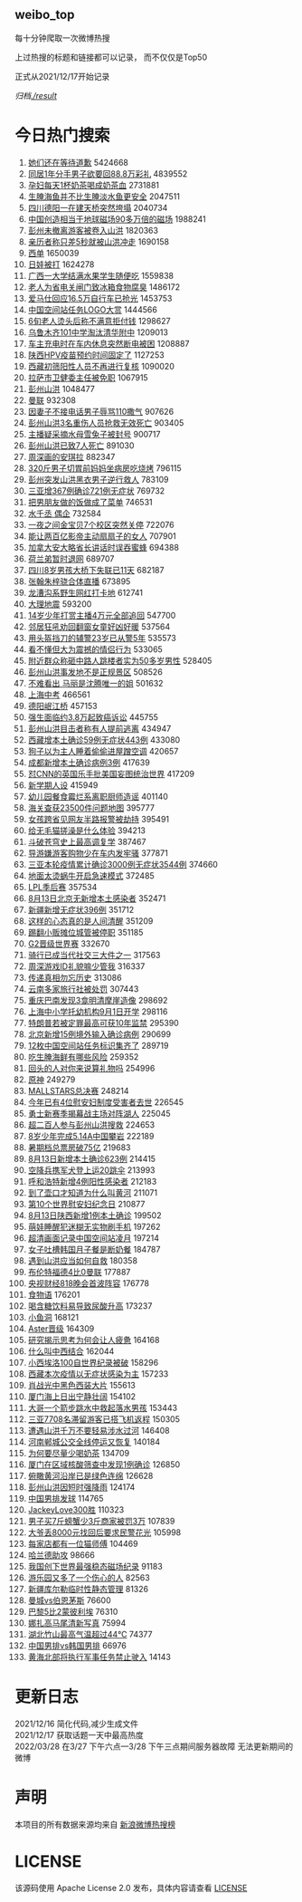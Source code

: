 weibo_top  
---
每十分钟爬取一次微博热搜  

上过热搜的标题和链接都可以记录， 而不仅仅是Top50

正式从2021/12/17开始记录  

*归档[./result](./result/)*

# 今日热门搜索  
1. [她们还在等待道歉](https://s.weibo.com//weibo?q=%23%E5%A5%B9%E4%BB%AC%E8%BF%98%E5%9C%A8%E7%AD%89%E5%BE%85%E9%81%93%E6%AD%89%23&Refer=top) 5424668
2. [同居1年分手男子欲要回88.8万彩礼](https://s.weibo.com//weibo?q=%23%E5%90%8C%E5%B1%851%E5%B9%B4%E5%88%86%E6%89%8B%E7%94%B7%E5%AD%90%E6%AC%B2%E8%A6%81%E5%9B%9E88.8%E4%B8%87%E5%BD%A9%E7%A4%BC%23&Refer=top) 4839552
3. [孕妇每天1杯奶茶喝成奶茶血](https://s.weibo.com//weibo?q=%23%E5%AD%95%E5%A6%87%E6%AF%8F%E5%A4%A91%E6%9D%AF%E5%A5%B6%E8%8C%B6%E5%96%9D%E6%88%90%E5%A5%B6%E8%8C%B6%E8%A1%80%23&Refer=top) 2731881
4. [生腌海鱼并不比生腌淡水鱼更安全](https://s.weibo.com//weibo?q=%23%E7%94%9F%E8%85%8C%E6%B5%B7%E9%B1%BC%E5%B9%B6%E4%B8%8D%E6%AF%94%E7%94%9F%E8%85%8C%E6%B7%A1%E6%B0%B4%E9%B1%BC%E6%9B%B4%E5%AE%89%E5%85%A8%23&Refer=top) 2047511
5. [四川德阳一在建天桥突然垮塌](https://s.weibo.com//weibo?q=%23%E5%9B%9B%E5%B7%9D%E5%BE%B7%E9%98%B3%E4%B8%80%E5%9C%A8%E5%BB%BA%E5%A4%A9%E6%A1%A5%E7%AA%81%E7%84%B6%E5%9E%AE%E5%A1%8C%23&Refer=top) 2040734
6. [中国创造相当于地球磁场90多万倍的磁场](https://s.weibo.com//weibo?q=%23%E4%B8%AD%E5%9B%BD%E5%88%9B%E9%80%A0%E7%9B%B8%E5%BD%93%E4%BA%8E%E5%9C%B0%E7%90%83%E7%A3%81%E5%9C%BA90%E5%A4%9A%E4%B8%87%E5%80%8D%E7%9A%84%E7%A3%81%E5%9C%BA%23&Refer=top) 1988241
7. [彭州未撤离游客被卷入山洪](https://s.weibo.com//weibo?q=%23%E5%BD%AD%E5%B7%9E%E6%9C%AA%E6%92%A4%E7%A6%BB%E6%B8%B8%E5%AE%A2%E8%A2%AB%E5%8D%B7%E5%85%A5%E5%B1%B1%E6%B4%AA%23&Refer=top) 1820363
8. [亲历者称只差5秒就被山洪冲走](https://s.weibo.com//weibo?q=%23%E4%BA%B2%E5%8E%86%E8%80%85%E7%A7%B0%E5%8F%AA%E5%B7%AE5%E7%A7%92%E5%B0%B1%E8%A2%AB%E5%B1%B1%E6%B4%AA%E5%86%B2%E8%B5%B0%23&Refer=top) 1690158
9. [西单](https://s.weibo.com//weibo?q=%E8%A5%BF%E5%8D%95&Refer=top) 1650039
10. [日娃被打](https://s.weibo.com//weibo?q=%E6%97%A5%E5%A8%83%E8%A2%AB%E6%89%93&Refer=top) 1624278
11. [广西一大学结满水果学生随便吃](https://s.weibo.com//weibo?q=%23%E5%B9%BF%E8%A5%BF%E4%B8%80%E5%A4%A7%E5%AD%A6%E7%BB%93%E6%BB%A1%E6%B0%B4%E6%9E%9C%E5%AD%A6%E7%94%9F%E9%9A%8F%E4%BE%BF%E5%90%83%23&Refer=top) 1559838
12. [老人为省电关闸门致冰箱食物腐臭](https://s.weibo.com//weibo?q=%23%E8%80%81%E4%BA%BA%E4%B8%BA%E7%9C%81%E7%94%B5%E5%85%B3%E9%97%B8%E9%97%A8%E8%87%B4%E5%86%B0%E7%AE%B1%E9%A3%9F%E7%89%A9%E8%85%90%E8%87%AD%23&Refer=top) 1486172
13. [爱马仕回应16.5万自行车已抢光](https://s.weibo.com//weibo?q=%23%E7%88%B1%E9%A9%AC%E4%BB%95%E5%9B%9E%E5%BA%9416.5%E4%B8%87%E8%87%AA%E8%A1%8C%E8%BD%A6%E5%B7%B2%E6%8A%A2%E5%85%89%23&Refer=top) 1453753
14. [中国空间站任务LOGO大赏](https://s.weibo.com//weibo?q=%23%E4%B8%AD%E5%9B%BD%E7%A9%BA%E9%97%B4%E7%AB%99%E4%BB%BB%E5%8A%A1LOGO%E5%A4%A7%E8%B5%8F%23&Refer=top) 1444566
15. [6旬老人烫头后称不满意拒付钱](https://s.weibo.com//weibo?q=%236%E6%97%AC%E8%80%81%E4%BA%BA%E7%83%AB%E5%A4%B4%E5%90%8E%E7%A7%B0%E4%B8%8D%E6%BB%A1%E6%84%8F%E6%8B%92%E4%BB%98%E9%92%B1%23&Refer=top) 1298627
16. [乌鲁木齐101中学淘汰清华附中](https://s.weibo.com//weibo?q=%23%E4%B9%8C%E9%B2%81%E6%9C%A8%E9%BD%90101%E4%B8%AD%E5%AD%A6%E6%B7%98%E6%B1%B0%E6%B8%85%E5%8D%8E%E9%99%84%E4%B8%AD%23&Refer=top) 1209013
17. [车主充电时在车内休息突然断电被困](https://s.weibo.com//weibo?q=%23%E8%BD%A6%E4%B8%BB%E5%85%85%E7%94%B5%E6%97%B6%E5%9C%A8%E8%BD%A6%E5%86%85%E4%BC%91%E6%81%AF%E7%AA%81%E7%84%B6%E6%96%AD%E7%94%B5%E8%A2%AB%E5%9B%B0%23&Refer=top) 1208887
18. [陕西HPV疫苗预约时间固定了](https://s.weibo.com//weibo?q=%23%E9%99%95%E8%A5%BFHPV%E7%96%AB%E8%8B%97%E9%A2%84%E7%BA%A6%E6%97%B6%E9%97%B4%E5%9B%BA%E5%AE%9A%E4%BA%86%23&Refer=top) 1127253
19. [西藏初筛阳性人员不再进行复核](https://s.weibo.com//weibo?q=%23%E8%A5%BF%E8%97%8F%E5%88%9D%E7%AD%9B%E9%98%B3%E6%80%A7%E4%BA%BA%E5%91%98%E4%B8%8D%E5%86%8D%E8%BF%9B%E8%A1%8C%E5%A4%8D%E6%A0%B8%23&Refer=top) 1090020
20. [拉萨市卫健委主任被免职](https://s.weibo.com//weibo?q=%23%E6%8B%89%E8%90%A8%E5%B8%82%E5%8D%AB%E5%81%A5%E5%A7%94%E4%B8%BB%E4%BB%BB%E8%A2%AB%E5%85%8D%E8%81%8C%23&Refer=top) 1067915
21. [彭州山洪](https://s.weibo.com//weibo?q=%23%E5%BD%AD%E5%B7%9E%E5%B1%B1%E6%B4%AA%23&Refer=top) 1048477
22. [曼联](https://s.weibo.com//weibo?q=%E6%9B%BC%E8%81%94&Refer=top) 932308
23. [因妻子不接电话男子辱骂110撒气](https://s.weibo.com//weibo?q=%23%E5%9B%A0%E5%A6%BB%E5%AD%90%E4%B8%8D%E6%8E%A5%E7%94%B5%E8%AF%9D%E7%94%B7%E5%AD%90%E8%BE%B1%E9%AA%82110%E6%92%92%E6%B0%94%23&Refer=top) 907626
24. [彭州山洪3名重伤人员抢救无效死亡](https://s.weibo.com//weibo?q=%23%E5%BD%AD%E5%B7%9E%E5%B1%B1%E6%B4%AA3%E5%90%8D%E9%87%8D%E4%BC%A4%E4%BA%BA%E5%91%98%E6%8A%A2%E6%95%91%E6%97%A0%E6%95%88%E6%AD%BB%E4%BA%A1%23&Refer=top) 903405
25. [主播疑采摘水母雪兔子被封号](https://s.weibo.com//weibo?q=%23%E4%B8%BB%E6%92%AD%E7%96%91%E9%87%87%E6%91%98%E6%B0%B4%E6%AF%8D%E9%9B%AA%E5%85%94%E5%AD%90%E8%A2%AB%E5%B0%81%E5%8F%B7%23&Refer=top) 900717
26. [彭州山洪已致7人死亡](https://s.weibo.com//weibo?q=%23%E5%BD%AD%E5%B7%9E%E5%B1%B1%E6%B4%AA%E5%B7%B2%E8%87%B47%E4%BA%BA%E6%AD%BB%E4%BA%A1%23&Refer=top) 891030
27. [周深画的安琪拉](https://s.weibo.com//weibo?q=%23%E5%91%A8%E6%B7%B1%E7%94%BB%E7%9A%84%E5%AE%89%E7%90%AA%E6%8B%89%23&Refer=top) 882347
28. [320斤男子切胃前妈妈坐病房吃烧烤](https://s.weibo.com//weibo?q=%23320%E6%96%A4%E7%94%B7%E5%AD%90%E5%88%87%E8%83%83%E5%89%8D%E5%A6%88%E5%A6%88%E5%9D%90%E7%97%85%E6%88%BF%E5%90%83%E7%83%A7%E7%83%A4%23&Refer=top) 796115
29. [彭州突发山洪黑衣男子逆行救人](https://s.weibo.com//weibo?q=%23%E5%BD%AD%E5%B7%9E%E7%AA%81%E5%8F%91%E5%B1%B1%E6%B4%AA%E9%BB%91%E8%A1%A3%E7%94%B7%E5%AD%90%E9%80%86%E8%A1%8C%E6%95%91%E4%BA%BA%23&Refer=top) 783109
30. [三亚增367例确诊721例无症状](https://s.weibo.com//weibo?q=%23%E4%B8%89%E4%BA%9A%E5%A2%9E367%E4%BE%8B%E7%A1%AE%E8%AF%8A721%E4%BE%8B%E6%97%A0%E7%97%87%E7%8A%B6%23&Refer=top) 769732
31. [把男朋友做的饭做成了菜单](https://s.weibo.com//weibo?q=%23%E6%8A%8A%E7%94%B7%E6%9C%8B%E5%8F%8B%E5%81%9A%E7%9A%84%E9%A5%AD%E5%81%9A%E6%88%90%E4%BA%86%E8%8F%9C%E5%8D%95%23&Refer=top) 746531
32. [水千丞 偶企](https://s.weibo.com//weibo?q=%E6%B0%B4%E5%8D%83%E4%B8%9E%20%E5%81%B6%E4%BC%81&Refer=top) 732584
33. [一夜之间金宝贝7个校区突然关停](https://s.weibo.com//weibo?q=%23%E4%B8%80%E5%A4%9C%E4%B9%8B%E9%97%B4%E9%87%91%E5%AE%9D%E8%B4%9D7%E4%B8%AA%E6%A0%A1%E5%8C%BA%E7%AA%81%E7%84%B6%E5%85%B3%E5%81%9C%23&Refer=top) 722076
34. [能让两百亿影帝主动扇扇子的女人](https://s.weibo.com//weibo?q=%23%E8%83%BD%E8%AE%A9%E4%B8%A4%E7%99%BE%E4%BA%BF%E5%BD%B1%E5%B8%9D%E4%B8%BB%E5%8A%A8%E6%89%87%E6%89%87%E5%AD%90%E7%9A%84%E5%A5%B3%E4%BA%BA%23&Refer=top) 707901
35. [加拿大安大略省长讲话时误吞蜜蜂](https://s.weibo.com//weibo?q=%23%E5%8A%A0%E6%8B%BF%E5%A4%A7%E5%AE%89%E5%A4%A7%E7%95%A5%E7%9C%81%E9%95%BF%E8%AE%B2%E8%AF%9D%E6%97%B6%E8%AF%AF%E5%90%9E%E8%9C%9C%E8%9C%82%23&Refer=top) 694388
36. [荷兰弟暂时退网](https://s.weibo.com//weibo?q=%23%E8%8D%B7%E5%85%B0%E5%BC%9F%E6%9A%82%E6%97%B6%E9%80%80%E7%BD%91%23&Refer=top) 689707
37. [四川8岁男孩大桥下失联已11天](https://s.weibo.com//weibo?q=%23%E5%9B%9B%E5%B7%9D8%E5%B2%81%E7%94%B7%E5%AD%A9%E5%A4%A7%E6%A1%A5%E4%B8%8B%E5%A4%B1%E8%81%94%E5%B7%B211%E5%A4%A9%23&Refer=top) 682187
38. [张翰朱梓骁合体直播](https://s.weibo.com//weibo?q=%23%E5%BC%A0%E7%BF%B0%E6%9C%B1%E6%A2%93%E9%AA%81%E5%90%88%E4%BD%93%E7%9B%B4%E6%92%AD%23&Refer=top) 673895
39. [龙漕沟系野生网红打卡地](https://s.weibo.com//weibo?q=%23%E9%BE%99%E6%BC%95%E6%B2%9F%E7%B3%BB%E9%87%8E%E7%94%9F%E7%BD%91%E7%BA%A2%E6%89%93%E5%8D%A1%E5%9C%B0%23&Refer=top) 612741
40. [大理地震](https://s.weibo.com//weibo?q=%23%E5%A4%A7%E7%90%86%E5%9C%B0%E9%9C%87%23&Refer=top) 593200
41. [14岁少年打赏主播4万元全部追回](https://s.weibo.com//weibo?q=%2314%E5%B2%81%E5%B0%91%E5%B9%B4%E6%89%93%E8%B5%8F%E4%B8%BB%E6%92%AD4%E4%B8%87%E5%85%83%E5%85%A8%E9%83%A8%E8%BF%BD%E5%9B%9E%23&Refer=top) 547700
42. [邻居狂吼劝回翻窗女童好凶好暖](https://s.weibo.com//weibo?q=%23%E9%82%BB%E5%B1%85%E7%8B%82%E5%90%BC%E5%8A%9D%E5%9B%9E%E7%BF%BB%E7%AA%97%E5%A5%B3%E7%AB%A5%E5%A5%BD%E5%87%B6%E5%A5%BD%E6%9A%96%23&Refer=top) 537564
43. [用头盔挡刀的辅警23岁已从警5年](https://s.weibo.com//weibo?q=%23%E7%94%A8%E5%A4%B4%E7%9B%94%E6%8C%A1%E5%88%80%E7%9A%84%E8%BE%85%E8%AD%A623%E5%B2%81%E5%B7%B2%E4%BB%8E%E8%AD%A65%E5%B9%B4%23&Refer=top) 535573
44. [看不懂但大为震撼的情侣行为](https://s.weibo.com//weibo?q=%E7%9C%8B%E4%B8%8D%E6%87%82%E4%BD%86%E5%A4%A7%E4%B8%BA%E9%9C%87%E6%92%BC%E7%9A%84%E6%83%85%E4%BE%A3%E8%A1%8C%E4%B8%BA&Refer=top) 533065
45. [附近群众称砸中路人跳楼者实为50多岁男性](https://s.weibo.com//weibo?q=%23%E9%99%84%E8%BF%91%E7%BE%A4%E4%BC%97%E7%A7%B0%E7%A0%B8%E4%B8%AD%E8%B7%AF%E4%BA%BA%E8%B7%B3%E6%A5%BC%E8%80%85%E5%AE%9E%E4%B8%BA50%E5%A4%9A%E5%B2%81%E7%94%B7%E6%80%A7%23&Refer=top) 528405
46. [彭州山洪事发地不是正规景区](https://s.weibo.com//weibo?q=%23%E5%BD%AD%E5%B7%9E%E5%B1%B1%E6%B4%AA%E4%BA%8B%E5%8F%91%E5%9C%B0%E4%B8%8D%E6%98%AF%E6%AD%A3%E8%A7%84%E6%99%AF%E5%8C%BA%23&Refer=top) 508526
47. [不难看出 马丽是沈腾唯一的姐](https://s.weibo.com//weibo?q=%E4%B8%8D%E9%9A%BE%E7%9C%8B%E5%87%BA%20%E9%A9%AC%E4%B8%BD%E6%98%AF%E6%B2%88%E8%85%BE%E5%94%AF%E4%B8%80%E7%9A%84%E5%A7%90&Refer=top) 501632
48. [上海中考](https://s.weibo.com//weibo?q=%E4%B8%8A%E6%B5%B7%E4%B8%AD%E8%80%83&Refer=top) 466561
49. [德阳岷江桥](https://s.weibo.com//weibo?q=%23%E5%BE%B7%E9%98%B3%E5%B2%B7%E6%B1%9F%E6%A1%A5%23&Refer=top) 457153
50. [强生面临约3.8万起致癌诉讼](https://s.weibo.com//weibo?q=%23%E5%BC%BA%E7%94%9F%E9%9D%A2%E4%B8%B4%E7%BA%A63.8%E4%B8%87%E8%B5%B7%E8%87%B4%E7%99%8C%E8%AF%89%E8%AE%BC%23&Refer=top) 445755
51. [彭州山洪目击者称有人提前逃离](https://s.weibo.com//weibo?q=%23%E5%BD%AD%E5%B7%9E%E5%B1%B1%E6%B4%AA%E7%9B%AE%E5%87%BB%E8%80%85%E7%A7%B0%E6%9C%89%E4%BA%BA%E6%8F%90%E5%89%8D%E9%80%83%E7%A6%BB%23&Refer=top) 434947
52. [西藏增本土确诊59例无症状443例](https://s.weibo.com//weibo?q=%23%E8%A5%BF%E8%97%8F%E5%A2%9E%E6%9C%AC%E5%9C%9F%E7%A1%AE%E8%AF%8A59%E4%BE%8B%E6%97%A0%E7%97%87%E7%8A%B6443%E4%BE%8B%23&Refer=top) 433080
53. [狗子以为主人睡着偷偷进屋蹭空调](https://s.weibo.com//weibo?q=%23%E7%8B%97%E5%AD%90%E4%BB%A5%E4%B8%BA%E4%B8%BB%E4%BA%BA%E7%9D%A1%E7%9D%80%E5%81%B7%E5%81%B7%E8%BF%9B%E5%B1%8B%E8%B9%AD%E7%A9%BA%E8%B0%83%23&Refer=top) 420657
54. [成都新增本土确诊病例3例](https://s.weibo.com//weibo?q=%E6%88%90%E9%83%BD%E6%96%B0%E5%A2%9E%E6%9C%AC%E5%9C%9F%E7%A1%AE%E8%AF%8A%E7%97%85%E4%BE%8B3%E4%BE%8B&Refer=top) 417639
55. [怼CNN的英国乐手批美国妄图统治世界](https://s.weibo.com//weibo?q=%23%E6%80%BCCNN%E7%9A%84%E8%8B%B1%E5%9B%BD%E4%B9%90%E6%89%8B%E6%89%B9%E7%BE%8E%E5%9B%BD%E5%A6%84%E5%9B%BE%E7%BB%9F%E6%B2%BB%E4%B8%96%E7%95%8C%23&Refer=top) 417209
56. [新学期人设](https://s.weibo.com//weibo?q=%23%E6%96%B0%E5%AD%A6%E6%9C%9F%E4%BA%BA%E8%AE%BE%23&Refer=top) 415949
57. [幼儿园餐食霉烂系离职厨师造谣](https://s.weibo.com//weibo?q=%23%E5%B9%BC%E5%84%BF%E5%9B%AD%E9%A4%90%E9%A3%9F%E9%9C%89%E7%83%82%E7%B3%BB%E7%A6%BB%E8%81%8C%E5%8E%A8%E5%B8%88%E9%80%A0%E8%B0%A3%23&Refer=top) 401140
58. [海关查获23500件问题地图](https://s.weibo.com//weibo?q=%23%E6%B5%B7%E5%85%B3%E6%9F%A5%E8%8E%B723500%E4%BB%B6%E9%97%AE%E9%A2%98%E5%9C%B0%E5%9B%BE%23&Refer=top) 395777
59. [女孩跨省见网友半路报警被劫持](https://s.weibo.com//weibo?q=%23%E5%A5%B3%E5%AD%A9%E8%B7%A8%E7%9C%81%E8%A7%81%E7%BD%91%E5%8F%8B%E5%8D%8A%E8%B7%AF%E6%8A%A5%E8%AD%A6%E8%A2%AB%E5%8A%AB%E6%8C%81%23&Refer=top) 395491
60. [给无毛猫搓澡是什么体验](https://s.weibo.com//weibo?q=%E7%BB%99%E6%97%A0%E6%AF%9B%E7%8C%AB%E6%90%93%E6%BE%A1%E6%98%AF%E4%BB%80%E4%B9%88%E4%BD%93%E9%AA%8C&Refer=top) 394213
61. [斗破苍穹史上最高调复学](https://s.weibo.com//weibo?q=%23%E6%96%97%E7%A0%B4%E8%8B%8D%E7%A9%B9%E5%8F%B2%E4%B8%8A%E6%9C%80%E9%AB%98%E8%B0%83%E5%A4%8D%E5%AD%A6%23&Refer=top) 387467
62. [导游嫌游客购物少在车内发牢骚](https://s.weibo.com//weibo?q=%23%E5%AF%BC%E6%B8%B8%E5%AB%8C%E6%B8%B8%E5%AE%A2%E8%B4%AD%E7%89%A9%E5%B0%91%E5%9C%A8%E8%BD%A6%E5%86%85%E5%8F%91%E7%89%A2%E9%AA%9A%23&Refer=top) 377871
63. [三亚本轮疫情累计确诊3000例无症状3544例](https://s.weibo.com//weibo?q=%23%E4%B8%89%E4%BA%9A%E6%9C%AC%E8%BD%AE%E7%96%AB%E6%83%85%E7%B4%AF%E8%AE%A1%E7%A1%AE%E8%AF%8A3000%E4%BE%8B%E6%97%A0%E7%97%87%E7%8A%B63544%E4%BE%8B%23&Refer=top) 374660
64. [地面太烫蜗牛开启急速模式](https://s.weibo.com//weibo?q=%23%E5%9C%B0%E9%9D%A2%E5%A4%AA%E7%83%AB%E8%9C%97%E7%89%9B%E5%BC%80%E5%90%AF%E6%80%A5%E9%80%9F%E6%A8%A1%E5%BC%8F%23&Refer=top) 372485
65. [LPL季后赛](https://s.weibo.com//weibo?q=%23LPL%E5%AD%A3%E5%90%8E%E8%B5%9B%23&Refer=top) 357534
66. [8月13日北京无新增本土感染者](https://s.weibo.com//weibo?q=%238%E6%9C%8813%E6%97%A5%E5%8C%97%E4%BA%AC%E6%97%A0%E6%96%B0%E5%A2%9E%E6%9C%AC%E5%9C%9F%E6%84%9F%E6%9F%93%E8%80%85%23&Refer=top) 352471
67. [新疆新增无症状396例](https://s.weibo.com//weibo?q=%23%E6%96%B0%E7%96%86%E6%96%B0%E5%A2%9E%E6%97%A0%E7%97%87%E7%8A%B6396%E4%BE%8B%23&Refer=top) 351712
68. [这样的心态真的是人间清醒](https://s.weibo.com//weibo?q=%23%E8%BF%99%E6%A0%B7%E7%9A%84%E5%BF%83%E6%80%81%E7%9C%9F%E7%9A%84%E6%98%AF%E4%BA%BA%E9%97%B4%E6%B8%85%E9%86%92%23&Refer=top) 351209
69. [踢翻小贩摊位城管被停职](https://s.weibo.com//weibo?q=%23%E8%B8%A2%E7%BF%BB%E5%B0%8F%E8%B4%A9%E6%91%8A%E4%BD%8D%E5%9F%8E%E7%AE%A1%E8%A2%AB%E5%81%9C%E8%81%8C%23&Refer=top) 351185
70. [G2晋级世界赛](https://s.weibo.com//weibo?q=%23G2%E6%99%8B%E7%BA%A7%E4%B8%96%E7%95%8C%E8%B5%9B%23&Refer=top) 332670
71. [骑行已成当代社交三大件之一](https://s.weibo.com//weibo?q=%23%E9%AA%91%E8%A1%8C%E5%B7%B2%E6%88%90%E5%BD%93%E4%BB%A3%E7%A4%BE%E4%BA%A4%E4%B8%89%E5%A4%A7%E4%BB%B6%E4%B9%8B%E4%B8%80%23&Refer=top) 317563
72. [周深游戏ID礼貌嘛少管我](https://s.weibo.com//weibo?q=%23%E5%91%A8%E6%B7%B1%E6%B8%B8%E6%88%8FID%E7%A4%BC%E8%B2%8C%E5%98%9B%E5%B0%91%E7%AE%A1%E6%88%91%23&Refer=top) 316337
73. [传递真相勿忘历史](https://s.weibo.com//weibo?q=%23%E4%BC%A0%E9%80%92%E7%9C%9F%E7%9B%B8%E5%8B%BF%E5%BF%98%E5%8E%86%E5%8F%B2%23&Refer=top) 313086
74. [云南多家旅行社被处罚](https://s.weibo.com//weibo?q=%23%E4%BA%91%E5%8D%97%E5%A4%9A%E5%AE%B6%E6%97%85%E8%A1%8C%E7%A4%BE%E8%A2%AB%E5%A4%84%E7%BD%9A%23&Refer=top) 307443
75. [重庆巴南发现3龛明清摩崖造像](https://s.weibo.com//weibo?q=%23%E9%87%8D%E5%BA%86%E5%B7%B4%E5%8D%97%E5%8F%91%E7%8E%B03%E9%BE%9B%E6%98%8E%E6%B8%85%E6%91%A9%E5%B4%96%E9%80%A0%E5%83%8F%23&Refer=top) 298692
76. [上海中小学托幼机构9月1日开学](https://s.weibo.com//weibo?q=%23%E4%B8%8A%E6%B5%B7%E4%B8%AD%E5%B0%8F%E5%AD%A6%E6%89%98%E5%B9%BC%E6%9C%BA%E6%9E%849%E6%9C%881%E6%97%A5%E5%BC%80%E5%AD%A6%23&Refer=top) 298116
77. [特朗普若被定罪最高可获10年监禁](https://s.weibo.com//weibo?q=%23%E7%89%B9%E6%9C%97%E6%99%AE%E8%8B%A5%E8%A2%AB%E5%AE%9A%E7%BD%AA%E6%9C%80%E9%AB%98%E5%8F%AF%E8%8E%B710%E5%B9%B4%E7%9B%91%E7%A6%81%23&Refer=top) 295390
78. [北京新增15例境外输入确诊病例](https://s.weibo.com//weibo?q=%23%E5%8C%97%E4%BA%AC%E6%96%B0%E5%A2%9E15%E4%BE%8B%E5%A2%83%E5%A4%96%E8%BE%93%E5%85%A5%E7%A1%AE%E8%AF%8A%E7%97%85%E4%BE%8B%23&Refer=top) 290699
79. [12枚中国空间站任务标识集齐了](https://s.weibo.com//weibo?q=%2312%E6%9E%9A%E4%B8%AD%E5%9B%BD%E7%A9%BA%E9%97%B4%E7%AB%99%E4%BB%BB%E5%8A%A1%E6%A0%87%E8%AF%86%E9%9B%86%E9%BD%90%E4%BA%86%23&Refer=top) 289719
80. [吃生腌海鲜有哪些风险](https://s.weibo.com//weibo?q=%23%E5%90%83%E7%94%9F%E8%85%8C%E6%B5%B7%E9%B2%9C%E6%9C%89%E5%93%AA%E4%BA%9B%E9%A3%8E%E9%99%A9%23&Refer=top) 259352
81. [回头的人对你来说算礼物吗](https://s.weibo.com//weibo?q=%23%E5%9B%9E%E5%A4%B4%E7%9A%84%E4%BA%BA%E5%AF%B9%E4%BD%A0%E6%9D%A5%E8%AF%B4%E7%AE%97%E7%A4%BC%E7%89%A9%E5%90%97%23&Refer=top) 254996
82. [原神](https://s.weibo.com//weibo?q=%23%E5%8E%9F%E7%A5%9E%23&Refer=top) 249279
83. [MALLSTARS总决赛](https://s.weibo.com//weibo?q=MALLSTARS%E6%80%BB%E5%86%B3%E8%B5%9B&Refer=top) 248214
84. [今年已有4位慰安妇制度受害者去世](https://s.weibo.com//weibo?q=%E4%BB%8A%E5%B9%B4%E5%B7%B2%E6%9C%894%E4%BD%8D%E6%85%B0%E5%AE%89%E5%A6%87%E5%88%B6%E5%BA%A6%E5%8F%97%E5%AE%B3%E8%80%85%E5%8E%BB%E4%B8%96&Refer=top) 226545
85. [勇士新赛季揭幕战主场对阵湖人](https://s.weibo.com//weibo?q=%23%E5%8B%87%E5%A3%AB%E6%96%B0%E8%B5%9B%E5%AD%A3%E6%8F%AD%E5%B9%95%E6%88%98%E4%B8%BB%E5%9C%BA%E5%AF%B9%E9%98%B5%E6%B9%96%E4%BA%BA%23&Refer=top) 225045
86. [超二百人参与彭州山洪搜救](https://s.weibo.com//weibo?q=%23%E8%B6%85%E4%BA%8C%E7%99%BE%E4%BA%BA%E5%8F%82%E4%B8%8E%E5%BD%AD%E5%B7%9E%E5%B1%B1%E6%B4%AA%E6%90%9C%E6%95%91%23&Refer=top) 224653
87. [8岁少年完成5.14A中国攀岩](https://s.weibo.com//weibo?q=%238%E5%B2%81%E5%B0%91%E5%B9%B4%E5%AE%8C%E6%88%905.14A%E4%B8%AD%E5%9B%BD%E6%94%80%E5%B2%A9%23&Refer=top) 222189
88. [暑期档总票房破75亿](https://s.weibo.com//weibo?q=%23%E6%9A%91%E6%9C%9F%E6%A1%A3%E6%80%BB%E7%A5%A8%E6%88%BF%E7%A0%B475%E4%BA%BF%23&Refer=top) 219683
89. [8月13日新增本土确诊623例](https://s.weibo.com//weibo?q=%238%E6%9C%8813%E6%97%A5%E6%96%B0%E5%A2%9E%E6%9C%AC%E5%9C%9F%E7%A1%AE%E8%AF%8A623%E4%BE%8B%23&Refer=top) 214415
90. [空降兵携军犬登上运20跳伞](https://s.weibo.com//weibo?q=%23%E7%A9%BA%E9%99%8D%E5%85%B5%E6%90%BA%E5%86%9B%E7%8A%AC%E7%99%BB%E4%B8%8A%E8%BF%9020%E8%B7%B3%E4%BC%9E%23&Refer=top) 213993
91. [呼和浩特新增4例阳性感染者](https://s.weibo.com//weibo?q=%E5%91%BC%E5%92%8C%E6%B5%A9%E7%89%B9%E6%96%B0%E5%A2%9E4%E4%BE%8B%E9%98%B3%E6%80%A7%E6%84%9F%E6%9F%93%E8%80%85&Refer=top) 212183
92. [到了壶口才知道为什么叫黄河](https://s.weibo.com//weibo?q=%23%E5%88%B0%E4%BA%86%E5%A3%B6%E5%8F%A3%E6%89%8D%E7%9F%A5%E9%81%93%E4%B8%BA%E4%BB%80%E4%B9%88%E5%8F%AB%E9%BB%84%E6%B2%B3%23&Refer=top) 211071
93. [第10个世界慰安妇纪念日](https://s.weibo.com//weibo?q=%23%E7%AC%AC10%E4%B8%AA%E4%B8%96%E7%95%8C%E6%85%B0%E5%AE%89%E5%A6%87%E7%BA%AA%E5%BF%B5%E6%97%A5%23&Refer=top) 210877
94. [8月13日陕西新增1例本土确诊](https://s.weibo.com//weibo?q=8%E6%9C%8813%E6%97%A5%E9%99%95%E8%A5%BF%E6%96%B0%E5%A2%9E1%E4%BE%8B%E6%9C%AC%E5%9C%9F%E7%A1%AE%E8%AF%8A&Refer=top) 199502
95. [萌娃睡醒犯迷糊无实物刷手机](https://s.weibo.com//weibo?q=%23%E8%90%8C%E5%A8%83%E7%9D%A1%E9%86%92%E7%8A%AF%E8%BF%B7%E7%B3%8A%E6%97%A0%E5%AE%9E%E7%89%A9%E5%88%B7%E6%89%8B%E6%9C%BA%23&Refer=top) 197262
96. [超清画面记录中国空间站凌月](https://s.weibo.com//weibo?q=%23%E8%B6%85%E6%B8%85%E7%94%BB%E9%9D%A2%E8%AE%B0%E5%BD%95%E4%B8%AD%E5%9B%BD%E7%A9%BA%E9%97%B4%E7%AB%99%E5%87%8C%E6%9C%88%23&Refer=top) 197214
97. [女子吐槽韩国月子餐是断奶餐](https://s.weibo.com//weibo?q=%23%E5%A5%B3%E5%AD%90%E5%90%90%E6%A7%BD%E9%9F%A9%E5%9B%BD%E6%9C%88%E5%AD%90%E9%A4%90%E6%98%AF%E6%96%AD%E5%A5%B6%E9%A4%90%23&Refer=top) 184787
98. [遇到山洪应当如何自救](https://s.weibo.com//weibo?q=%23%E9%81%87%E5%88%B0%E5%B1%B1%E6%B4%AA%E5%BA%94%E5%BD%93%E5%A6%82%E4%BD%95%E8%87%AA%E6%95%91%23&Refer=top) 180358
99. [布伦特福德4比0曼联](https://s.weibo.com//weibo?q=%23%E5%B8%83%E4%BC%A6%E7%89%B9%E7%A6%8F%E5%BE%B74%E6%AF%940%E6%9B%BC%E8%81%94%23&Refer=top) 177887
100. [央视财经818晚会首波阵容](https://s.weibo.com//weibo?q=%23%E5%A4%AE%E8%A7%86%E8%B4%A2%E7%BB%8F818%E6%99%9A%E4%BC%9A%E9%A6%96%E6%B3%A2%E9%98%B5%E5%AE%B9%23&Refer=top) 176778
101. [食物语](https://s.weibo.com//weibo?q=%E9%A3%9F%E7%89%A9%E8%AF%AD&Refer=top) 176201
102. [喝含糖饮料易导致尿酸升高](https://s.weibo.com//weibo?q=%23%E5%96%9D%E5%90%AB%E7%B3%96%E9%A5%AE%E6%96%99%E6%98%93%E5%AF%BC%E8%87%B4%E5%B0%BF%E9%85%B8%E5%8D%87%E9%AB%98%23&Refer=top) 173237
103. [小鱼洞](https://s.weibo.com//weibo?q=%E5%B0%8F%E9%B1%BC%E6%B4%9E&Refer=top) 168121
104. [Aster晋级](https://s.weibo.com//weibo?q=Aster%E6%99%8B%E7%BA%A7&Refer=top) 164309
105. [研究揭示思考为何会让人疲惫](https://s.weibo.com//weibo?q=%23%E7%A0%94%E7%A9%B6%E6%8F%AD%E7%A4%BA%E6%80%9D%E8%80%83%E4%B8%BA%E4%BD%95%E4%BC%9A%E8%AE%A9%E4%BA%BA%E7%96%B2%E6%83%AB%23&Refer=top) 164168
106. [什么叫中西结合](https://s.weibo.com//weibo?q=%23%E4%BB%80%E4%B9%88%E5%8F%AB%E4%B8%AD%E8%A5%BF%E7%BB%93%E5%90%88%23&Refer=top) 162044
107. [小西埃洛100自世界纪录被破](https://s.weibo.com//weibo?q=%23%E5%B0%8F%E8%A5%BF%E5%9F%83%E6%B4%9B100%E8%87%AA%E4%B8%96%E7%95%8C%E7%BA%AA%E5%BD%95%E8%A2%AB%E7%A0%B4%23&Refer=top) 158296
108. [西藏本次疫情以无症状感染为主](https://s.weibo.com//weibo?q=%23%E8%A5%BF%E8%97%8F%E6%9C%AC%E6%AC%A1%E7%96%AB%E6%83%85%E4%BB%A5%E6%97%A0%E7%97%87%E7%8A%B6%E6%84%9F%E6%9F%93%E4%B8%BA%E4%B8%BB%23&Refer=top) 157233
109. [肖战光中黑色西装大片](https://s.weibo.com//weibo?q=%23%E8%82%96%E6%88%98%E5%85%89%E4%B8%AD%E9%BB%91%E8%89%B2%E8%A5%BF%E8%A3%85%E5%A4%A7%E7%89%87%23&Refer=top) 155613
110. [厦门海上日出宁静壮阔](https://s.weibo.com//weibo?q=%23%E5%8E%A6%E9%97%A8%E6%B5%B7%E4%B8%8A%E6%97%A5%E5%87%BA%E5%AE%81%E9%9D%99%E5%A3%AE%E9%98%94%23&Refer=top) 154102
111. [大哥一个箭步跳水中救起落水男孩](https://s.weibo.com//weibo?q=%23%E5%A4%A7%E5%93%A5%E4%B8%80%E4%B8%AA%E7%AE%AD%E6%AD%A5%E8%B7%B3%E6%B0%B4%E4%B8%AD%E6%95%91%E8%B5%B7%E8%90%BD%E6%B0%B4%E7%94%B7%E5%AD%A9%23&Refer=top) 153443
112. [三亚7708名滞留游客已搭飞机返程](https://s.weibo.com//weibo?q=%23%E4%B8%89%E4%BA%9A7708%E5%90%8D%E6%BB%9E%E7%95%99%E6%B8%B8%E5%AE%A2%E5%B7%B2%E6%90%AD%E9%A3%9E%E6%9C%BA%E8%BF%94%E7%A8%8B%23&Refer=top) 150305
113. [遭遇山洪千万不要轻易涉水过河](https://s.weibo.com//weibo?q=%23%E9%81%AD%E9%81%87%E5%B1%B1%E6%B4%AA%E5%8D%83%E4%B8%87%E4%B8%8D%E8%A6%81%E8%BD%BB%E6%98%93%E6%B6%89%E6%B0%B4%E8%BF%87%E6%B2%B3%23&Refer=top) 146408
114. [河南郸城公交全线停运又恢复](https://s.weibo.com//weibo?q=%23%E6%B2%B3%E5%8D%97%E9%83%B8%E5%9F%8E%E5%85%AC%E4%BA%A4%E5%85%A8%E7%BA%BF%E5%81%9C%E8%BF%90%E5%8F%88%E6%81%A2%E5%A4%8D%23&Refer=top) 140184
115. [为何要尽量少喝奶茶](https://s.weibo.com//weibo?q=%23%E4%B8%BA%E4%BD%95%E8%A6%81%E5%B0%BD%E9%87%8F%E5%B0%91%E5%96%9D%E5%A5%B6%E8%8C%B6%23&Refer=top) 134709
116. [厦门在区域核酸筛查中发现1例确诊](https://s.weibo.com//weibo?q=%23%E5%8E%A6%E9%97%A8%E5%9C%A8%E5%8C%BA%E5%9F%9F%E6%A0%B8%E9%85%B8%E7%AD%9B%E6%9F%A5%E4%B8%AD%E5%8F%91%E7%8E%B01%E4%BE%8B%E7%A1%AE%E8%AF%8A%23&Refer=top) 126850
117. [俯瞰黄河沿岸已是绿色连绵](https://s.weibo.com//weibo?q=%23%E4%BF%AF%E7%9E%B0%E9%BB%84%E6%B2%B3%E6%B2%BF%E5%B2%B8%E5%B7%B2%E6%98%AF%E7%BB%BF%E8%89%B2%E8%BF%9E%E7%BB%B5%23&Refer=top) 126628
118. [彭州山洪因短时强降雨](https://s.weibo.com//weibo?q=%23%E5%BD%AD%E5%B7%9E%E5%B1%B1%E6%B4%AA%E5%9B%A0%E7%9F%AD%E6%97%B6%E5%BC%BA%E9%99%8D%E9%9B%A8%23&Refer=top) 124174
119. [中国男排发球](https://s.weibo.com//weibo?q=%E4%B8%AD%E5%9B%BD%E7%94%B7%E6%8E%92%E5%8F%91%E7%90%83&Refer=top) 114765
120. [JackeyLove300胜](https://s.weibo.com//weibo?q=%23JackeyLove300%E8%83%9C%23&Refer=top) 110323
121. [男子买7斤螃蟹少3斤商家被罚3万](https://s.weibo.com//weibo?q=%23%E7%94%B7%E5%AD%90%E4%B9%B07%E6%96%A4%E8%9E%83%E8%9F%B9%E5%B0%913%E6%96%A4%E5%95%86%E5%AE%B6%E8%A2%AB%E7%BD%9A3%E4%B8%87%23&Refer=top) 107839
122. [大爷丢8000元找回后要求民警花光](https://s.weibo.com//weibo?q=%23%E5%A4%A7%E7%88%B7%E4%B8%A28000%E5%85%83%E6%89%BE%E5%9B%9E%E5%90%8E%E8%A6%81%E6%B1%82%E6%B0%91%E8%AD%A6%E8%8A%B1%E5%85%89%23&Refer=top) 105998
123. [每家店都有一位猫师傅](https://s.weibo.com//weibo?q=%23%E6%AF%8F%E5%AE%B6%E5%BA%97%E9%83%BD%E6%9C%89%E4%B8%80%E4%BD%8D%E7%8C%AB%E5%B8%88%E5%82%85%23&Refer=top) 104469
124. [哈兰德助攻](https://s.weibo.com//weibo?q=%23%E5%93%88%E5%85%B0%E5%BE%B7%E5%8A%A9%E6%94%BB%23&Refer=top) 98666
125. [我国创下世界最强稳态磁场纪录](https://s.weibo.com//weibo?q=%23%E6%88%91%E5%9B%BD%E5%88%9B%E4%B8%8B%E4%B8%96%E7%95%8C%E6%9C%80%E5%BC%BA%E7%A8%B3%E6%80%81%E7%A3%81%E5%9C%BA%E7%BA%AA%E5%BD%95%23&Refer=top) 91183
126. [游乐园又多了一个伤心的人](https://s.weibo.com//weibo?q=%23%E6%B8%B8%E4%B9%90%E5%9B%AD%E5%8F%88%E5%A4%9A%E4%BA%86%E4%B8%80%E4%B8%AA%E4%BC%A4%E5%BF%83%E7%9A%84%E4%BA%BA%23&Refer=top) 82563
127. [新疆库尔勒临时性静态管理](https://s.weibo.com//weibo?q=%23%E6%96%B0%E7%96%86%E5%BA%93%E5%B0%94%E5%8B%92%E4%B8%B4%E6%97%B6%E6%80%A7%E9%9D%99%E6%80%81%E7%AE%A1%E7%90%86%23&Refer=top) 81326
128. [曼城vs伯恩茅斯](https://s.weibo.com//weibo?q=%23%E6%9B%BC%E5%9F%8Evs%E4%BC%AF%E6%81%A9%E8%8C%85%E6%96%AF%23&Refer=top) 76600
129. [巴黎5比2蒙彼利埃](https://s.weibo.com//weibo?q=%23%E5%B7%B4%E9%BB%8E5%E6%AF%942%E8%92%99%E5%BD%BC%E5%88%A9%E5%9F%83%23&Refer=top) 76310
130. [娜扎高马尾清新写真](https://s.weibo.com//weibo?q=%23%E5%A8%9C%E6%89%8E%E9%AB%98%E9%A9%AC%E5%B0%BE%E6%B8%85%E6%96%B0%E5%86%99%E7%9C%9F%23&Refer=top) 75994
131. [湖北竹山最高气温超过44℃](https://s.weibo.com//weibo?q=%23%E6%B9%96%E5%8C%97%E7%AB%B9%E5%B1%B1%E6%9C%80%E9%AB%98%E6%B0%94%E6%B8%A9%E8%B6%85%E8%BF%8744%E2%84%83%23&Refer=top) 74377
132. [中国男排vs韩国男排](https://s.weibo.com//weibo?q=%23%E4%B8%AD%E5%9B%BD%E7%94%B7%E6%8E%92vs%E9%9F%A9%E5%9B%BD%E7%94%B7%E6%8E%92%23&Refer=top) 66976
133. [黄海北部将执行军事任务禁止驶入](https://s.weibo.com//weibo?q=%23%E9%BB%84%E6%B5%B7%E5%8C%97%E9%83%A8%E5%B0%86%E6%89%A7%E8%A1%8C%E5%86%9B%E4%BA%8B%E4%BB%BB%E5%8A%A1%E7%A6%81%E6%AD%A2%E9%A9%B6%E5%85%A5%23&Refer=top) 14143
# 更新日志  
2021/12/16  简化代码,减少生成文件  
2021/12/17  获取话题一天中最高热度  
2022/03/28  在3/27 下午六点—3/28 下午三点期间服务器故障 无法更新期间的微博  
# 声明  
本项目的所有数据来源均来自 [新浪微博热搜榜](https://s.weibo.com/top/summary)  

# LICENSE
该源码使用 Apache License 2.0 发布，具体内容请查看 [LICENSE](./LICENSE)
